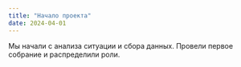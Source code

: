 ```yaml
---
title: "Начало проекта"
date: 2024-04-01
---
```


Мы начали с анализа ситуации и сбора данных. Провели первое собрание и распределили роли.